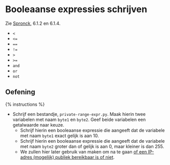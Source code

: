 # Booleaanse expressies schrijven
Zie [Spronck](http://www.spronck.net/pythonbook/pythonboek.pdf), 6.1.2 en 6.1.4.

* `<`
* `<=`
* `==`
* `!=`
* `>`
* `>=`
* `and`
* `or`
* `not`

## Oefening
{% instructions %}
* Schrijf een bestandje, `private-range-expr.py`. Maak hierin twee variabelen met naam `byte1` en `byte2`. Geef beide variabelen een getalwaarde naar keuze.
  * Schrijf hierin een booleaanse expressie die aangeeft dat de variabele met naam `byte1` exact gelijk is aan 10.
  * Schrijf hierin een booleaanse expressie die aangeeft dat de variabele met naam `byte2` groter dan of gelijk is aan 0, maar kleiner is dan 255.
  * We zullen hier later gebruik van maken om na te gaan [of een IP-adres (mogelijk) publiek bereikbaar is of niet](https://www.arin.net/reference/research/statistics/address_filters/).
